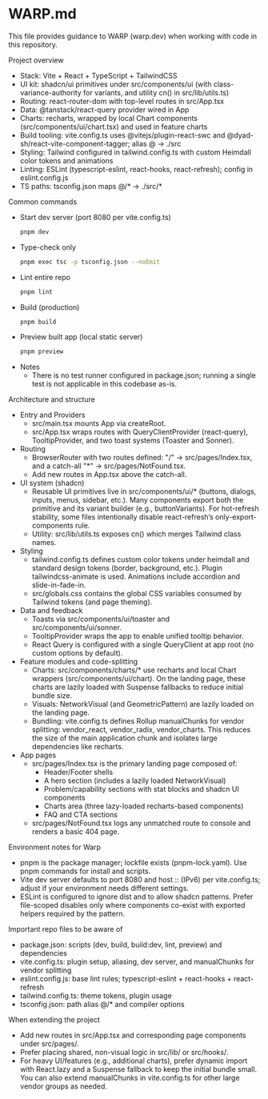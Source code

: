 # WARP.md

This file provides guidance to WARP (warp.dev) when working with code in this repository.

Project overview
- Stack: Vite + React + TypeScript + TailwindCSS
- UI kit: shadcn/ui primitives under src/components/ui (with class-variance-authority for variants, and utility cn() in src/lib/utils.ts)
- Routing: react-router-dom with top-level routes in src/App.tsx
- Data: @tanstack/react-query provider wired in App
- Charts: recharts, wrapped by local Chart components (src/components/ui/chart.tsx) and used in feature charts
- Build tooling: vite.config.ts uses @vitejs/plugin-react-swc and @dyad-sh/react-vite-component-tagger; alias @ -> ./src
- Styling: Tailwind configured in tailwind.config.ts with custom Heimdall color tokens and animations
- Linting: ESLint (typescript-eslint, react-hooks, react-refresh); config in eslint.config.js
- TS paths: tsconfig.json maps @/* -> ./src/*

Common commands
- Start dev server (port 8080 per vite.config.ts)
  ```sh path=null start=null
  pnpm dev
  ```
- Type-check only
  ```sh path=null start=null
  pnpm exec tsc -p tsconfig.json --noEmit
  ```
- Lint entire repo
  ```sh path=null start=null
  pnpm lint
  ```
- Build (production)
  ```sh path=null start=null
  pnpm build
  ```
- Preview built app (local static server)
  ```sh path=null start=null
  pnpm preview
  ```
- Notes
  - There is no test runner configured in package.json; running a single test is not applicable in this codebase as-is.

Architecture and structure
- Entry and Providers
  - src/main.tsx mounts App via createRoot.
  - src/App.tsx wraps routes with QueryClientProvider (react-query), TooltipProvider, and two toast systems (Toaster and Sonner).
- Routing
  - BrowserRouter with two routes defined: "/" -> src/pages/Index.tsx, and a catch-all "*" -> src/pages/NotFound.tsx.
  - Add new routes in App.tsx above the catch-all.
- UI system (shadcn)
  - Reusable UI primitives live in src/components/ui/* (buttons, dialogs, inputs, menus, sidebar, etc.). Many components export both the primitive and its variant builder (e.g., buttonVariants). For hot-refresh stability, some files intentionally disable react-refresh’s only-export-components rule.
  - Utility: src/lib/utils.ts exposes cn() which merges Tailwind class names.
- Styling
  - tailwind.config.ts defines custom color tokens under heimdall and standard design tokens (border, background, etc.). Plugin tailwindcss-animate is used. Animations include accordion and slide-in-fade-in.
  - src/globals.css contains the global CSS variables consumed by Tailwind tokens (and page theming).
- Data and feedback
  - Toasts via src/components/ui/toaster and src/components/ui/sonner.
  - TooltipProvider wraps the app to enable unified tooltip behavior.
  - React Query is configured with a single QueryClient at app root (no custom options by default).
- Feature modules and code-splitting
  - Charts: src/components/charts/* use recharts and local Chart wrappers (src/components/ui/chart). On the landing page, these charts are lazily loaded with Suspense fallbacks to reduce initial bundle size.
  - Visuals: NetworkVisual (and GeometricPattern) are lazily loaded on the landing page.
  - Bundling: vite.config.ts defines Rollup manualChunks for vendor splitting: vendor_react, vendor_radix, vendor_charts. This reduces the size of the main application chunk and isolates large dependencies like recharts.
- App pages
  - src/pages/Index.tsx is the primary landing page composed of:
    - Header/Footer shells
    - A hero section (includes a lazily loaded NetworkVisual)
    - Problem/capability sections with stat blocks and shadcn UI components
    - Charts area (three lazy-loaded recharts-based components)
    - FAQ and CTA sections
  - src/pages/NotFound.tsx logs any unmatched route to console and renders a basic 404 page.

Environment notes for Warp
- pnpm is the package manager; lockfile exists (pnpm-lock.yaml). Use pnpm commands for install and scripts.
- Vite dev server defaults to port 8080 and host :: (IPv6) per vite.config.ts; adjust if your environment needs different settings.
- ESLint is configured to ignore dist and to allow shadcn patterns. Prefer file-scoped disables only where components co-exist with exported helpers required by the pattern.

Important repo files to be aware of
- package.json: scripts (dev, build, build:dev, lint, preview) and dependencies
- vite.config.ts: plugin setup, aliasing, dev server, and manualChunks for vendor splitting
- eslint.config.js: base lint rules; typescript-eslint + react-hooks + react-refresh
- tailwind.config.ts: theme tokens, plugin usage
- tsconfig.json: path alias @/* and compiler options

When extending the project
- Add new routes in src/App.tsx and corresponding page components under src/pages/.
- Prefer placing shared, non-visual logic in src/lib/ or src/hooks/.
- For heavy UI/features (e.g., additional charts), prefer dynamic import with React.lazy and a Suspense fallback to keep the initial bundle small. You can also extend manualChunks in vite.config.ts for other large vendor groups as needed.

